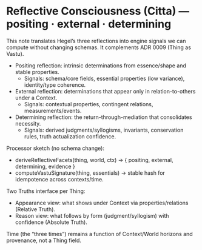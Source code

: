 # Reflective Consciousness (Citta) — positing · external · determining

This note translates Hegel’s three reflections into engine signals we can compute without changing schemas. It complements ADR 0009 (Thing as Vastu).

- Positing reflection: intrinsic determinations from essence/shape and stable properties.
  - Signals: schema/core fields, essential properties (low variance), identity/type coherence.
- External reflection: determinations that appear only in relation-to-others under a Context.
  - Signals: contextual properties, contingent relations, measurements/events.
- Determining reflection: the return-through-mediation that consolidates necessity.
  - Signals: derived judgments/syllogisms, invariants, conservation rules, truth actualization confi­dence.

Processor sketch (no schema change):

- deriveReflectiveFacets(thing, world, ctx) → { positing, external, determining, evidence }
- computeVastuSignature(thing, essentials) → stable hash for idempotence across contexts/time.

Two Truths interface per Thing:

- Appearance view: what shows under Context via properties/relations (Relative Truth).
- Reason view: what follows by form (judgment/syllogism) with confidence (Absolute Truth).

Time (the “three times”) remains a function of Context/World horizons and provenance, not a Thing field.
